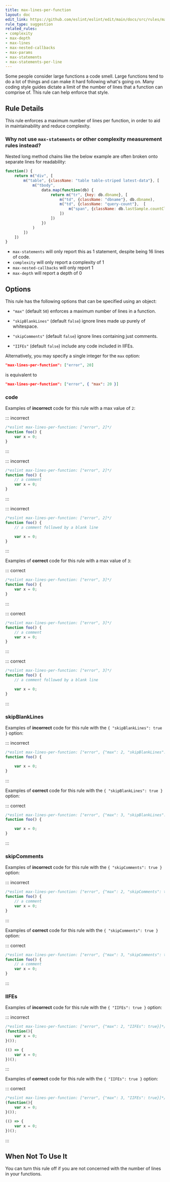 ```yaml
---
title: max-lines-per-function
layout: doc
edit_link: https://github.com/eslint/eslint/edit/main/docs/src/rules/max-lines-per-function.md
rule_type: suggestion
related_rules:
- complexity
- max-depth
- max-lines
- max-nested-callbacks
- max-params
- max-statements
- max-statements-per-line
---
```



Some people consider large functions a code smell. Large functions tend to do a lot of things and can make it hard following what's going on. Many coding style guides dictate a limit of the number of lines that a function can comprise of. This rule can help enforce that style.

## Rule Details

This rule enforces a maximum number of lines per function, in order to aid in maintainability and reduce complexity.

### Why not use `max-statements` or other complexity measurement rules instead?

Nested long method chains like the below example are often broken onto separate lines for readability:

```js
function() {
    return m("div", [
        m("table", {className: "table table-striped latest-data"}, [
            m("tbody",
                data.map(function(db) {
                    return m("tr", {key: db.dbname}, [
                        m("td", {className: "dbname"}, db.dbname),
                        m("td", {className: "query-count"},  [
                            m("span", {className: db.lastSample.countClassName}, db.lastSample.nbQueries)
                        ])
                    ])
                })
            )
        ])
    ])
}
```

* `max-statements` will only report this as 1 statement, despite being 16 lines of code.
* `complexity` will only report a complexity of 1
* `max-nested-callbacks` will only report 1
* `max-depth` will report a depth of 0

## Options

This rule has the following options that can be specified using an object:

* `"max"` (default `50`) enforces a maximum number of lines in a function.

* `"skipBlankLines"` (default `false`) ignore lines made up purely of whitespace.

* `"skipComments"` (default `false`) ignore lines containing just comments.

* `"IIFEs"` (default `false`) include any code included in IIFEs.

Alternatively, you may specify a single integer for the `max` option:

```json
"max-lines-per-function": ["error", 20]
```

is equivalent to

```json
"max-lines-per-function": ["error", { "max": 20 }]
```

### code

Examples of **incorrect** code for this rule with a max value of `2`:

::: incorrect

```js
/*eslint max-lines-per-function: ["error", 2]*/
function foo() {
    var x = 0;
}
```

:::

::: incorrect

```js
/*eslint max-lines-per-function: ["error", 2]*/
function foo() {
    // a comment
    var x = 0;
}
```

:::

::: incorrect

```js
/*eslint max-lines-per-function: ["error", 2]*/
function foo() {
    // a comment followed by a blank line

    var x = 0;
}
```

:::

Examples of **correct** code for this rule with a max value of `3`:

::: correct

```js
/*eslint max-lines-per-function: ["error", 3]*/
function foo() {
    var x = 0;
}
```

:::

::: correct

```js
/*eslint max-lines-per-function: ["error", 3]*/
function foo() {
    // a comment
    var x = 0;
}
```

:::

::: correct

```js
/*eslint max-lines-per-function: ["error", 3]*/
function foo() {
    // a comment followed by a blank line

    var x = 0;
}
```

:::

### skipBlankLines

Examples of **incorrect** code for this rule with the `{ "skipBlankLines": true }` option:

::: incorrect

```js
/*eslint max-lines-per-function: ["error", {"max": 2, "skipBlankLines": true}]*/
function foo() {

    var x = 0;
}
```

:::

Examples of **correct** code for this rule with the `{ "skipBlankLines": true }` option:

::: correct

```js
/*eslint max-lines-per-function: ["error", {"max": 3, "skipBlankLines": true}]*/
function foo() {

    var x = 0;
}
```

:::

### skipComments

Examples of **incorrect** code for this rule with the `{ "skipComments": true }` option:

::: incorrect

```js
/*eslint max-lines-per-function: ["error", {"max": 2, "skipComments": true}]*/
function foo() {
    // a comment
    var x = 0;
}
```

:::

Examples of **correct** code for this rule with the `{ "skipComments": true }` option:

::: correct

```js
/*eslint max-lines-per-function: ["error", {"max": 3, "skipComments": true}]*/
function foo() {
    // a comment
    var x = 0;
}
```

:::

### IIFEs

Examples of **incorrect** code for this rule with the `{ "IIFEs": true }` option:

::: incorrect

```js
/*eslint max-lines-per-function: ["error", {"max": 2, "IIFEs": true}]*/
(function(){
    var x = 0;
}());

(() => {
    var x = 0;
})();
```

:::

Examples of **correct** code for this rule with the `{ "IIFEs": true }` option:

::: correct

```js
/*eslint max-lines-per-function: ["error", {"max": 3, "IIFEs": true}]*/
(function(){
    var x = 0;
}());

(() => {
    var x = 0;
})();
```

:::

## When Not To Use It

You can turn this rule off if you are not concerned with the number of lines in your functions.
